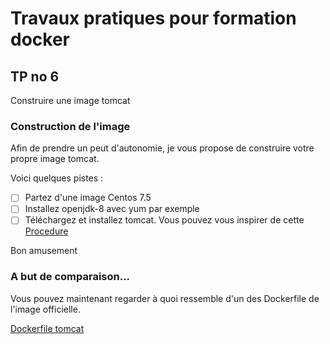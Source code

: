 # Travaux pratiques pour formation docker

## TP no 6
Construire une image tomcat

### Construction de l'image
Afin de prendre un peut d'autonomie, je vous propose de construire votre propre image tomcat.

Voici quelques pistes :
- [ ] Partez d'une image Centos 7.5
- [ ] Installez openjdk-8 avec yum par exemple
- [ ] Téléchargez et installez tomcat. Vous pouvez vous inspirer de cette [Procedure](https://www.digitalocean.com/community/tutorials/how-to-install-apache-tomcat-8-on-ubuntu-16-04)

Bon amusement




### A but de comparaison...
Vous pouvez maintenant regarder à quoi ressemble d'un des Dockerfile de l'image officielle.

[Dockerfile tomcat](https://github.com/docker-library/tomcat/blob/master/8.5/jdk8/openjdk/Dockerfile)
